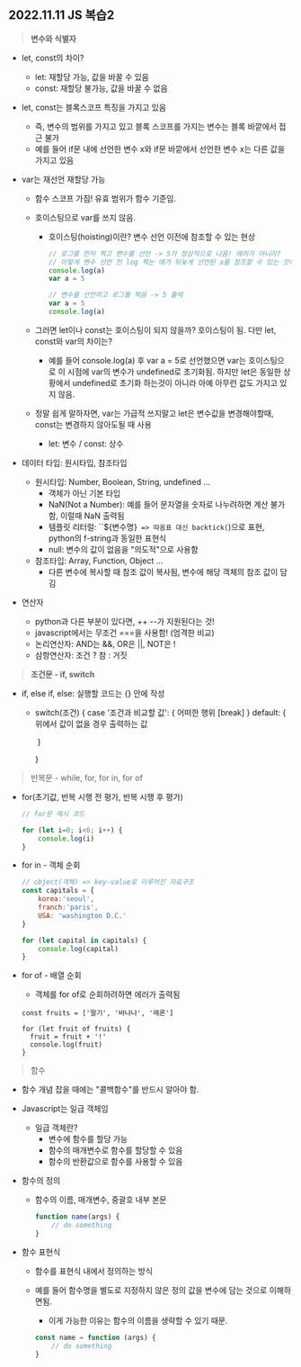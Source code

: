 ## 2022.11.11 JS  복습2

> **변수와 식별자**

- let, const의 차이?

  - let: 재할당 가능, 값을 바꿀 수 있음
  - const: 재할당 불가능, 값을 바꿀 수 없음

- let, const는 블록스코프 특징을 가지고 있음

  - 즉, 변수의 범위를 가지고 있고 블록 스코프를 가지는 변수는 블록 바깥에서 접근 불가
  - 예를 들어 if문 내에 선언한 변수 x와 if문 바깥에서 선언한 변수 x는 다른 값을 가지고 있음

- var는 재선언 재할당 가능

  - 함수 스코프 가짐! 유효 범위가 함수 기준임.

  - 호이스팅으로 var를 쓰지 않음.

    - 호이스팅(hoisting)이란? 변수 선언 이전에 참조할 수 있는 현상

      ```javascript
      // 로그를 먼저 찍고 변수를 선언 -> 5가 정상적으로 나옴! 에러가 아니라?
      // 이렇게 변수 선언 전 log 찍는 애가 뒤늦게 선언된 a를 참조할 수 있는 것이 hoisting임
      console.log(a)
      var a = 5
      
      // 변수를 선언하고 로그를 찍음 -> 5 출력
      var a = 5
      console.log(a)
      ```

  - 그러면 let이나 const는 호이스팅이 되지 않을까? 호이스팅이 됨.
    다만 let, const와 var의 차이는?

    - 예를 들어 console.log(a) 후 var a = 5로 선언했으면 var는 호이스팅으로 이 시점에 var의 변수가 undefined로 초기화됨. 하지만 let은 동일한 상황에서 undefined로 초기화 하는것이 아니라 아예 아무런 값도 가지고 있지 않음.

  - 정말 쉽게 말하자면, var는 가급적 쓰지말고 let은 변수값을 변경해야할때, const는 변경하지 않아도될 때 사용

    - let: 변수 / const: 상수

- 데이터 타입: 원시타입, 참조타입

  - 원시타입: Number, Boolean, String, undefined ...
    - 객체가 아닌 기본 타입
    - NaN(Not a Number): 예를 들어 문자열을 숫자로 나누려하면 계산 불가함, 이럴때 NaN 출력됨
    - 템플릿 리터럴: ``${변수명}` => 따옴표 대신 backtick(`)으로 표현, python의 f-string과 동일한 표현식
    - null: 변수의 값이 없음을 "의도적"으로 사용함
  - 참조타입: Array, Function, Object ...
    - 다른 변수에 복사할 때 참조 값이 복사됨, 변수에 해당 객체의 참조 값이 담김

- 연산자

  - python과 다른 부분이 있다면, ++ --가 지원된다는 것!
  - javascript에서는 무조건 ===을 사용함! (엄격한 비교)
  - 논리연산자: AND는 &&, OR은 ||, NOT은 !
  - 삼항연산자: 조건 ? 참 : 거짓



> **조건문 - if, switch** 

- if, else if, else: 실행할 코드는 {} 안에 작성

  - switch(조건) {
    	case '조건과 비교할 값': {
    		어떠한 행위
    		[break]
    	}
    	default: {
    		위에서 값이 없을 경우 출력하는 값

    ​	}

    }



> 반복문 - while, for, for in, for of

- for(초기값, 반복 시행 전 평가, 반복 시행 후 평가)

  ```javascript
  // for문 예시 코드
  
  for (let i=0; i<6; i++) {
      console.log(i)
  }
  ```

- for in - 객체 순회

  ```javascript
  // object(객체) => key-value로 이루어진 자료구조
  const capitals = {
      korea:'seoul',
      franch:'paris',
      USA: 'washington D.C.'
  }
  
  for (let capital in capitals) {
      console.log(capital)
  }
  ```

- for of - 배열 순회

  - 객체를 for of로 순회하려하면 에러가 출력됨

  ```javasc
  const fruits = ['딸기', '바나나', '메론']
  
  for (let fruit of fruits) {
  	fruit = fruit + '!'
  	console.log(fruit)
  }
  ```

  



> 함수

- 함수 개념 잡을 때에는 "콜백함수"를 반드시 알아야 함.
- Javascript는 일급 객체임
  - 일급 객체란?
    - 변수에 함수를 할당 가능
    - 함수의 매개변수로 함수를 할당할 수 있음
    - 함수의 반환값으로 함수를 사용할 수 있음

- 함수의 정의

  - 함수의 이름, 매개변수, 중괄호 내부 본문

    ```javascript
    function name(args) {
        // do something
    }
    ```

- 함수 표현식

  - 함수를 표현식 내에서 정의하는 방식

  - 예를 들어 함수명을 별도로 지정하지 않은 정의 값을 변수에 담는 것으로 이해하면됨.

    - 이게 가능한 이유는 함수의 이름을 생략할 수 있기 때문.

    ```javascript
    const name = function (args) {
        // do something
    }
    ```

    
